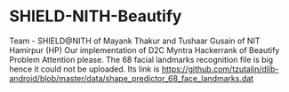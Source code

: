 # SHIELD-NITH-Beautify
Team - SHIELD@NITH of 
Mayank Thakur and Tushaar Gusain
of NIT Hamirpur (HP)
Our implementation of D2C Myntra Hackerrank of Beautify Problem
Attention please. The 68 facial landmarks recognition file is big hence it could not be uploaded. Its link is
https://github.com/tzutalin/dlib-android/blob/master/data/shape_predictor_68_face_landmarks.dat
